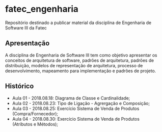 # fatec_engenharia

 Repositório destinado a publicar material da disciplina de Engenharia de Software III da Fatec

## Apresentação

A disciplina de Engenharia de Software III tem como objetivo apresentar os conceitos de arquitetura de software, padrões de arquitetura, padrões de distribuição, modelos de representação de arquitetura, processo de desenvolvimento, mapeamento para implementação e padrões de projeto.

## Histórico

- Aula 01 - 2018.08.18: Diagrama de Classe e Cardinalidade;
- Aula 02 - 2018.08.23: Tipo de Ligação - Agrergação e Composição;
- Aula 03 - 2018.08.25: Exercício Sistema de Venda de Produtos (Compra/Fornecedor);
- Aula 04 - 2018.08.30: Exercício Sistema de Venda de Produtos (Atributos e Métodos);
